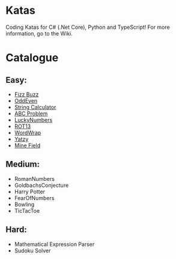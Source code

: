 # Katas

Coding Katas for C# (.Net Core), Python and TypeScript! For more information, go to the Wiki.


# Catalogue

Easy:
--------------
* [Fizz Buzz](../../wiki/FizzBuzz)
* [OddEven](../../wiki/OddEven)
* [String Calculator](../../wiki/StringCalculator)
* [ABC Problem](../../wiki/ABCProblem)
* [LuckyNumbers](../../wiki/LuckyNumbers)
* [ROT13](../../wiki/ROT13)
* [WordWrap](../../wiki/WordWrap)
* [Yatzy](../../wiki/Yatzy)
* [Mine Field](../../wiki/MineField)

Medium:
--------------
* RomanNumbers
* GoldbachsConjecture
* Harry Potter
* FearOfNumbers
* Bowling
* TicTacToe

Hard:
--------------
* Mathematical Expression Parser
* Sudoku Solver

